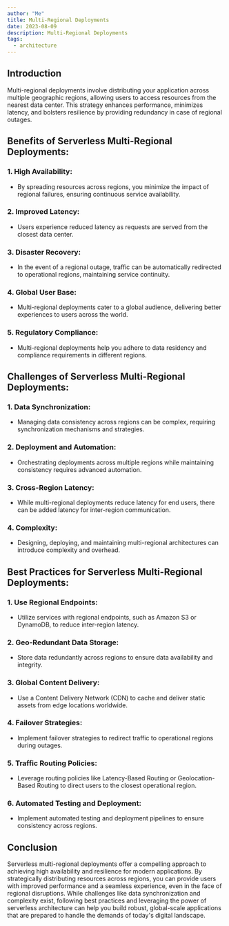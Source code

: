```yaml
---
author: "Me"
title: Multi-Regional Deployments
date: 2023-08-09
description: Multi-Regional Deployments
tags:
  - architecture
---
```


## Introduction

Multi-regional deployments involve distributing your application across multiple geographic regions, allowing users to access resources from the nearest data center. This strategy enhances performance, minimizes latency, and bolsters resilience by providing redundancy in case of regional outages.

## Benefits of Serverless Multi-Regional Deployments:

### 1. **High Availability**:
   - By spreading resources across regions, you minimize the impact of regional failures, ensuring continuous service availability.

### 2. **Improved Latency**:
   - Users experience reduced latency as requests are served from the closest data center.

### 3. **Disaster Recovery**:
   - In the event of a regional outage, traffic can be automatically redirected to operational regions, maintaining service continuity.

### 4. **Global User Base**:
   - Multi-regional deployments cater to a global audience, delivering better experiences to users across the world.

### 5. **Regulatory Compliance**:
   - Multi-regional deployments help you adhere to data residency and compliance requirements in different regions.

## Challenges of Serverless Multi-Regional Deployments:

### 1. **Data Synchronization**:
   - Managing data consistency across regions can be complex, requiring synchronization mechanisms and strategies.

### 2. **Deployment and Automation**:
   - Orchestrating deployments across multiple regions while maintaining consistency requires advanced automation.

### 3. **Cross-Region Latency**:
   - While multi-regional deployments reduce latency for end users, there can be added latency for inter-region communication.

### 4. **Complexity**:
   - Designing, deploying, and maintaining multi-regional architectures can introduce complexity and overhead.

## Best Practices for Serverless Multi-Regional Deployments:

### 1. **Use Regional Endpoints**:
   - Utilize services with regional endpoints, such as Amazon S3 or DynamoDB, to reduce inter-region latency.

### 2. **Geo-Redundant Data Storage**:
   - Store data redundantly across regions to ensure data availability and integrity.

### 3. **Global Content Delivery**:
   - Use a Content Delivery Network (CDN) to cache and deliver static assets from edge locations worldwide.

### 4. **Failover Strategies**:
   - Implement failover strategies to redirect traffic to operational regions during outages.

### 5. **Traffic Routing Policies**:
   - Leverage routing policies like Latency-Based Routing or Geolocation-Based Routing to direct users to the closest operational region.

### 6. **Automated Testing and Deployment**:
   - Implement automated testing and deployment pipelines to ensure consistency across regions.

## Conclusion

Serverless multi-regional deployments offer a compelling approach to achieving high availability and resilience for modern applications. By strategically distributing resources across regions, you can provide users with improved performance and a seamless experience, even in the face of regional disruptions. While challenges like data synchronization and complexity exist, following best practices and leveraging the power of serverless architecture can help you build robust, global-scale applications that are prepared to handle the demands of today's digital landscape.